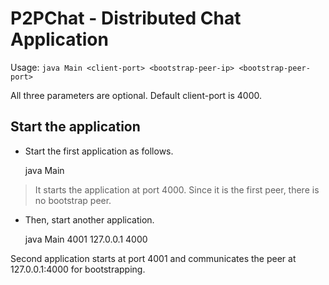 P2PChat - Distributed Chat Application
=======================================

Usage: `java Main <client-port> <bootstrap-peer-ip> <bootstrap-peer-port>`

All three parameters are optional. Default client-port is 4000.

Start the application
---------------------

* Start the first application as follows.

    java Main

> It starts the application at port 4000. Since it is the first peer, there is no bootstrap peer.

* Then, start another application.

    java Main 4001 127.0.0.1 4000

Second application starts at port 4001 and communicates the peer at 127.0.0.1:4000 for bootstrapping.